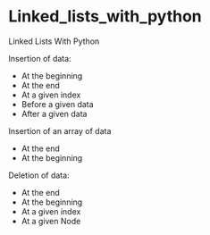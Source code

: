# Linked_lists_with_python
Linked Lists With Python

Insertion of data:
- At the beginning
- At the end
- At a given index
- Before a given data
- After a given data

Insertion of an array of data
- At the end
- At the beginning

Deletion of data:
- At the end
- At the beginning
- At a given index
- At a given Node
